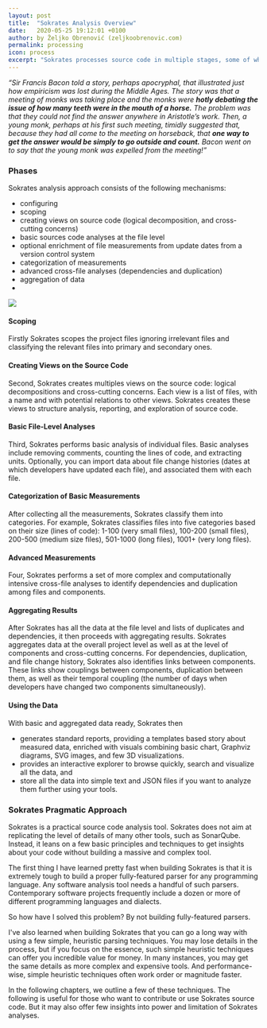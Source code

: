 ```yaml
---
layout: post
title:  "Sokrates Analysis Overview"
date:   2020-05-25 19:12:01 +0100
author: by Željko Obrenović (zeljkoobrenovic.com)
permalink: processing
icon: process
excerpt: "Sokrates processes source code in multiple stages, some of which are optional. The analysis starts with scoping, continuing through an examination of individual files and units, ending with an aggregation of results and export of reports."
---
```


*“Sir Francis Bacon told a story, perhaps apocryphal, that illustrated just how empiricism was lost during the Middle Ages. The story was that a meeting of monks was taking place and the monks were **hotly debating the issue of how many teeth were in the mouth of a horse.** The problem was that they could not find the answer anywhere in Aristotle’s work. Then, a young monk, perhaps at his first such meeting, timidly suggested that, because they had all come to the meeting on horseback, that **one way to get the answer would be simply to go outside and count.** Bacon went on to say that the young monk was expelled from the meeting!”*


### Phases

Sokrates analysis approach consists of the following mechanisms:

* configuring
* scoping
* creating views on source code (logical decomposition, and cross-cutting concerns)
* basic sources code analyses at the file level
* optional enrichment of file measurements from update dates from a version control system
* categorization of measurements
* advanced cross-file analyses (dependencies and duplication)
* aggregation of data
*

![](assets/images/sokrates/analytics-processing-details.png)

#### Scoping

Firstly Sokrates scopes the project files ignoring irrelevant files and classifying the relevant files into primary and secondary ones.

#### Creating Views on the Source Code

Second, Sokrates creates multiples views on the source code: logical decompositions and cross-cutting concerns.  Each view is a list of files, with a name and with potential relations to other views. Sokrates creates these views to structure analysis, reporting, and exploration of source code.

#### Basic File-Level Analyses

Third, Sokrates performs basic analysis of individual files. Basic analyses include removing comments, counting the lines of code, and extracting units. Optionally, you can import data about file change histories (dates at which developers have updated each file), and associated them with each file.


#### Categorization of Basic Measurements

After collecting all the measurements, Sokrates classify them into categories. For example, Sokrates classifies files into five categories based on their size (lines of code): 1-100 (very small files), 100-200 (small files), 200-500 (medium size files), 501-1000 (long files), 1001+ (very long files).

#### Advanced Measurements

Four, Sokrates performs a set of more complex and computationally intensive cross-file analyses to identify dependencies and duplication among files and components.

#### Aggregating Results

After Sokrates has all the data at the file level and lists of duplicates and dependencies, it then proceeds with aggregating results. Sokrates aggregates data at the overall project level as well as at the level of components and cross-cutting concerns. For dependencies, duplication, and file change history, Sokrates also identifies links between components. These links show couplings between components, duplication between them, as well as their temporal coupling (the number of days when developers have changed two components simultaneously).


#### Using the Data
With basic and aggregated data ready, Sokrates then
* generates standard reports, providing a templates based story about measured data, enriched with visuals combining basic chart, Graphviz diagrams,  SVG images, and few 3D visualizations.
* provides an interactive explorer to browse quickly, search and visualize all the data, and
* store all the data into simple text and JSON files  if you want to analyze them further using your tools.


### Sokrates Pragmatic Approach

Sokrates is a practical source code analysis tool. Sokrates does not aim at replicating the level of details of many other tools, such as SonarQube. Instead, it leans on a few basic principles and techniques to get insights about your code without building a massive and complex tool.

The first thing I have learned pretty fast when building Sokrates is that it is extremely tough to build a proper fully-featured parser for any programming language.  Any software analysis tool needs a handful of such parsers. Contemporary software projects frequently include a dozen or more of different programming languages and dialects.

So how have I solved this problem? By not building fully-featured parsers.

 I've also learned when building Sokrates that you can go a long way with using a few simple, heuristic parsing techniques. You may lose details in the process, but if you focus on the essence, such simple heuristic techniques can offer you incredible value for money. In many instances, you may get the same details as more complex and expensive tools. And performance-wise, simple heuristic techniques often work order or magnitude faster.

In the following chapters, we outline a few of these techniques. The following is useful for those who want to contribute or use Sokrates source code. But it may also offer few insights into power and limitation of Sokrates analyses.
